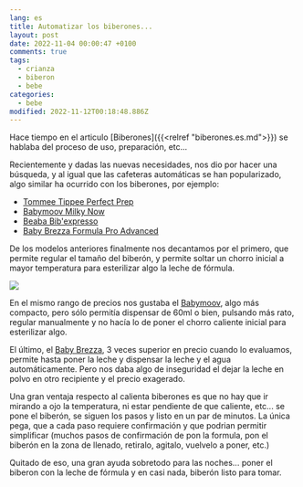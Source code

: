 ```yaml
---
lang: es
title: Automatizar los biberones...
layout: post
date: 2022-11-04 00:00:47 +0100
comments: true
tags:
  - crianza
  - biberon
  - bebe
categories:
  - bebe
modified: 2022-11-12T00:18:48.886Z
---
```


Hace tiempo en el articulo [Biberones]({{<relref "biberones.es.md">}}) se hablaba del proceso de uso, preparación, etc...

Recientemente y dadas las nuevas necesidades, nos dio por hacer una búsqueda, y al igual que las cafeteras automáticas se han popularizado, algo similar ha ocurrido con los biberones, por ejemplo:

- [Tommee Tippee Perfect Prep](https://www.amazon.es/dp/B08QK93Z77?tag=redken-21)
- [Babymoov Milky Now](https://www.amazon.es/dp/B08C5SLMX8?tag=redken-21)
- [Beaba Bib'expresso](https://www.amazon.es/dp/B07VSQ8WVY?tag=redken-21)
- [Baby Brezza Formula Pro Advanced](https://www.amazon.es/dp/B00CWXW9RK?tag=redken-21)

De los modelos anteriores finalmente nos decantamos por el primero, que permite regular el tamaño del biberón, y permite soltar un chorro inicial a mayor temperatura para esterilizar algo la leche de fórmula.

[![](https://m.media-amazon.com/images/I/61iGu7pRAtL._AC_SL800_.jpg)](https://www.amazon.es/dp/B08QK93Z77?tag=redken-21)

En el mismo rango de precios nos gustaba el [Babymoov](https://www.amazon.es/dp/B08C5SLMX8?tag=redken-21), algo más compacto, pero sólo permitía dispensar de 60ml o bien, pulsando más rato, regular manualmente y no hacía lo de poner el chorro caliente inicial para esterilizar algo.

El último, el [Baby Brezza](https://www.amazon.es/dp/B00CWXW9RK?tag=redken-21), 3 veces superior en precio cuando lo evaluamos, permite hasta poner la leche y dispensar la leche y el agua automáticamente. Pero nos daba algo de inseguridad el dejar la leche en polvo en otro recipiente y el precio exagerado.

Una gran ventaja respecto al calienta biberones es que no hay que ir mirando a ojo la temperatura, ni estar pendiente de que caliente, etc... se pone el biberón, se siguen los pasos y listo en un par de minutos. La única pega, que a cada paso requiere confirmación y que podrian permitir simplificar (muchos pasos de confirmación de pon la formula, pon el biberón en la zona de llenado, retiralo, agitalo, vuelvelo a poner, etc.)

Quitado de eso, una gran ayuda sobretodo para las noches... poner el biberon con la leche de fórmula y en casi nada, biberón listo para tomar.
